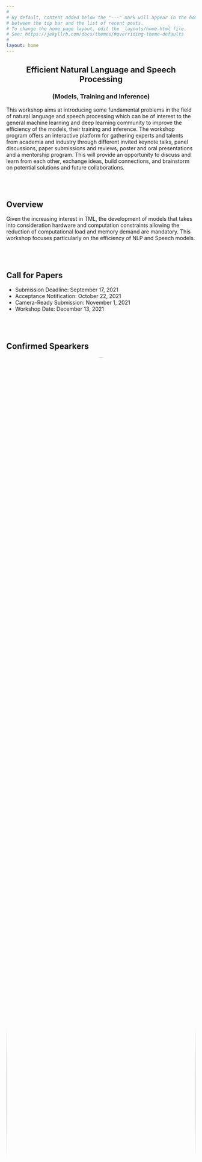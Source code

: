 ```yaml
---
#
# By default, content added below the "---" mark will appear in the home page
# between the top bar and the list of recent posts.
# To change the home page layout, edit the _layouts/home.html file.
# See: https://jekyllrb.com/docs/themes/#overriding-theme-defaults
#
layout: home
---
```


<!-- <img src="/images/deep.jpg"> -->
<center>
<h2 class="blackpar_title">Efficient Natural Language and Speech Processing </h2>
<h3 class="blackpar_title">(Models, Training and Inference)</h3>
</center>
<p>

This workshop aims at introducing some fundamental problems in the field of natural language and speech processing which can be of interest to the general machine learning and deep learning community to improve the efficiency of the models, their training and inference. The workshop program offers an interactive platform for gathering experts and talents from academia and industry through different invited keynote talks, panel discussions, paper submissions and reviews, poster and oral presentations and a mentorship program.
This will provide an opportunity to discuss and learn from each other, exchange ideas, build connections, and brainstorm on potential solutions and future collaborations.

<!--	
The workshop will take place on <span class="blackhighlighted">DATE, 2021</span>. 
Due to the pandemic, the workshop will be <span class="blackhighlighted">VIRTUAL</span>. More details will be provided soon. 

Note that to attend the event, a registration on the ICLR website is required. All workshop events (except Poster session and open discussion) can be followed using the ICLR link or use the zoom link by clicking on “join zoom” on the ICLR link. For the Poster session participants should une the Gather.town link. Note that papers id can be found on Accepter papers section.
</p>
<br>
-->
<br><br>
<h2 class="blackpar_title" id="Overview">Overview</h2>
<p>
Given the increasing interest in TML, the development of models that takes into consideration hardware and computation constraints allowing the reduction of computational load and memory demand are mandatory. This workshop focuses particularly on the efficiency of NLP and Speech models.
</p>
<br><br>

<!-- Call for Papers -->
<h2 class="blackpar_title" id="Call for Papers">Call for Papers</h2>
<ul>
	<li>Submission Deadline: September 17, 2021</li>
	<li>Acceptance Notification: October 22, 2021</li>
	<li>Camera-Ready Submission: November 1, 2021</li>
	<li>Workshop Date: December 13, 2021</li>
</ul>

<br><br>
<!--Confirmed Spearkers-->
<h2 class="blackpar_title" id="Confirmed Spearkers">Confirmed Spearkers</h2>
<div class="row">
	<div class="card column">
	  <img src="/images/mirella-lapata.jpeg" alt="Mirella Lapata" style="width:100%; border-radius:50%;">
	  <div class="container">
		<center>
		<h4>
			<b>Prof.<br>Mirella Lapata</b>
			<br>
			University of Edinburgh
		</h4>
		</center>
	  </div>
	</div>
	<div class="card column">
	  <img src="/images/zettlemoyer.jpg" alt="Luke Zettlemoyer" style="width:100%; border-radius:50%;">
	  <div class="container">
		<center>
		<h4>
			<b>Prof.<br>Luke Zettlemoyer</b>
			<br>
			University of Washington
		</h4>
		</center>
	  </div>
	</div>
	<div class="card column">
	  <img src="/images/kevin.jpg" alt="Kevin Duh" style="width:100%; border-radius:50%;">
	  <div class="container">
		<center>
		<h4>
			<b>Prof.<br>Kevin Duh</b>
			<br>
			Johns Hopkins University
		</h4>
		</center>
	  </div>
	</div>
	<div class="card column">
	  <img src="/images/boxing.jpg" alt="Boxing Chen" style="width:100%; border-radius:50%;">
	  <div class="container">
		<center>
		<h4>
			<b>Dr.<br>Boxing Chen</b>
			<br>
			Alibaba
		</h4>
		</center>
	  </div>
	</div>
</div>
<div class="row">
	<div class="card column">
	  <img src="/images/sameer_singh.jpg" alt="Saneer Singh" style="width:100%; border-radius:50%;">
	  <div class="container">
		<center>
		<h4>
			<b>Prof.<br>Sameer Singh</b>
			<br>
			University of California
		</h4>
		</center>
	  </div>
	</div>
	<div class="card column">
	  <img src="/images/danqi_2019.jpg" alt="Danqi Chen" style="width:100%; border-radius:50%;">
	  <div class="container">
		<center>
		<h4>
			<b>Prof.<br>Danqi Chen</b>
			<br>
			Assistant professor, Princeton University
		</h4>
		</center>
	  </div>
	</div>	
	<div class="card column">
	  <img src="/images/norouzi.jpg" alt="Mohammad Norouzi" style="width:100%; border-radius:50%;">
	  <div class="container">
		<center>
		<h4>
			<b>Dr.<br>Mohammad Norouzi</b>
			<br>
			Google Brain
		</h4>
		</center>
	  </div>
	</div>
	<div class="card column">
	  <img src="/images/xinjiang.jpg" alt="Xin Jiang" style="width:100%; border-radius:50%;">
	  <div class="container">
		<center>
		<h4>
			<b>Dr.<br>Xin Jiang</b>
			<br>
			Huawei
		</h4>
		</center>
	  </div>
	</div>
</div>
<div class="row">
	<div class="card column" style="margin-left:25%;">
	  <img src="/images/xu_sun.jpg" alt="Xu Sun" style="width:100%; border-radius:50%;">
	  <div class="container">
		<center>
		<h4>
			<b>Dr.<br>Xu Sun</b>
			<br>
			Peking University
		</h4>
		</center>
	  </div>
	</div>	
	
	<div class="card column">
	  <img src="/images/Yejin.jpg" alt="Yejin Choi" style="width:100%; border-radius:50%;">
	  <div class="container">
		<center>
		<h4>
			<b>Prof.<br>Yejin Choi</b>
			<br>
			University of Washington
		</h4>
		</center>
	  </div>
	</div>
</div>

<br> <br>
<!-- Organizers -->
<h2 class="blackpar_title" id="Organizers">Organizers</h2>
<div class="row">
	<div class="card column" style="margin-left:13%;">
	  <img src="/images/Mehdi_Rezagholizadeh.jpg" alt="Mehdi Rezagholizadeh" style="width:100%; border-radius:50%;">
	  <div class="container" >
		<center>
		<h4>
			<b>Mehdi Rezagholizadeh</b>
			<br>
			Huawei Noah's Ark Lab
		</h4>
		</center>
	  </div>
	</div>
	<div class="card column">
	  <img src="/images/lili_mou.jpg" alt="Lili Mou" style="width:100%; border-radius:50%;">
	  <div class="container">
		<center>
		<h4>
			<b>Prof.<br>Lili Mou</b>
			<br>
			U Alberta
		</h4>
		</center>
	  </div>
	</div>
	<div class="card column" >
	  <img src="/images/pascal_poupart.jpg" alt="Pascal Poupart" style="width:100%; border-radius:50%;">
	  <div class="container">
		<center>
		<h4>
			<b>Prof.<br>Pascal Poupart</b>
			<br>
			U Waterloo
		</h4>
		</center>
	  </div>
	</div>
</div>
<div class="row">
	<div class="card column" style="margin-left:13%;">
	  <img src="/images/ali_ghodsi.jpg" alt="Ali Ghodsi" style="width:100%; border-radius:50%;">
	  <div class="container">
		<center>
		<h4>
			<b>Prof.<br>Ali Ghodsi</b>
			<br>
			U Waterloo
		</h4>
		</center>
	  </div>
	</div>
	<div class="card column">
	  <img src="/images/qun_liu.png" alt="Qun Liu" style="width:100%; border-radius:50%;">
	  <div class="container">
		<center>
		<h4>
			<b>Prof.<br>Qun Liu</b>
			<br>
			Dublin University, Huawei
		</h4>
		</center>
	  </div>
	</div>
	<div class="card column">
	  <img src="/images/Yue_Dong.jpg" alt="Yue Dong" style="width:100%; border-radius:50%;">
	  <div class="container">
		<center>
		<h4>
			<b>Prof.<br>Yue Dong</b>
			<br>
			McGill University & MILA
		</h4>
		</center>
	  </div>
	</div>
</div>

<br><br>
<!-- Technical Committee -->
<h2 class="blackpar_title" id="Technical Committee">Technical Committee</h2>

<ul>
	<li>Kevin Duh (Johns Hopkins University)</li>
	<li>Bang Liu (University of Montreal (UDM))</li>
	<li>Wulong Liu (Huawei Noah's Ark Lab)</li>
	<li>Peyman Passban (Amazon)</li>
	<li>Ivan Kobyzev (Huawei Noah's Ark Lab)</li>
	<li>Jad Kabbara (McGill University & MILA)</li> 
	<li>Aref Jafari (University of Waterloo)</li> 
	<li>Ahmad Rashid (Huawei Noah's Ark Lab)</li> 
	<li>Shailza Jolly (TU Kaiserslautern)</li> 
	<li>Md. Akmal Haidar (Huawei Noah's Ark Lab)</li> 
	<li>Jingjing Xu (ByteDance)</li> 
	<li>Vasileios Lioutas (University of British Colombia (UBC))</li> 
	<li>Anderson R. Avila (Huawei Noah's Ark Lab)</li> 
	<li>Malik H. Altakrori (McGill University & MILA)</li> 
	<li>Ali Vahdat (Thomson Reuters)</li> 
	<li>Prasanna Parthasarathi (McGill University & MILA)</li> 
	<li>Fattane Zarrinkalam (Thomson Reuters)</li> 
	<li>Makesh S Narsimhan (McGill University & MILA)</li> 
	<li>Nasrin Taghizadeh (University of Tehran)</li> 
	<li>Borna Jafarpour (Thomson Reuters)</li> 
	<li>Shohreh Shaghaghian (Thomson Reuters)</li> 
</ul>
